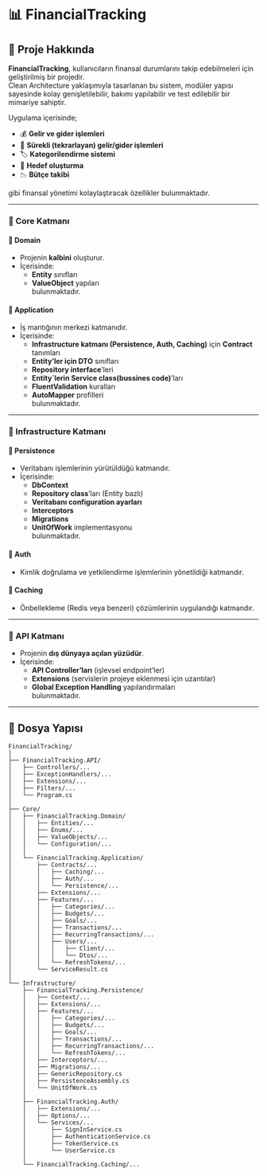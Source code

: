 ﻿# 📊 FinancialTracking  

## 🚀 Proje Hakkında  
**FinancialTracking**, kullanıcıların finansal durumlarını takip edebilmeleri için geliştirilmiş bir projedir.  
Clean Architecture yaklaşımıyla tasarlanan bu sistem, modüler yapısı sayesinde kolay genişletilebilir, bakımı yapılabilir ve test edilebilir bir mimariye sahiptir.  

Uygulama içerisinde;  
- 💰 **Gelir ve gider işlemleri**  
- 🔁 **Sürekli (tekrarlayan) gelir/gider işlemleri**  
- 🏷️ **Kategorilendirme sistemi**  
- 🎯 **Hedef oluşturma**  
- 📉 **Bütçe takibi**  

gibi finansal yönetimi kolaylaştıracak özellikler bulunmaktadır.  

---  

### 📂 Core Katmanı  

#### 🔹 Domain  
- Projenin **kalbini** oluşturur.  
- İçerisinde:  
  - **Entity** sınıfları  
  - **ValueObject** yapıları  
bulunmaktadır.  

#### 🔹 Application  
- İş mantığının merkezi katmanıdır.  
- İçerisinde:  
  - **Infrastructure katmanı (Persistence, Auth, Caching)** için **Contract** tanımları  
  - **Entity’ler için DTO** sınıfları  
  - **Repository interface**’leri 
  - **Entity`lerin Service class(bussines code)**’ları 
  - **FluentValidation** kuralları  
  - **AutoMapper** profilleri  
bulunmaktadır.  

---

### 📂 Infrastructure Katmanı  

#### 🔹 Persistence  
- Veritabanı işlemlerinin yürütüldüğü katmandır.  
- İçerisinde:  
  - **DbContext**  
  - **Repository class**’ları (Entity bazlı)  
  - **Veritabanı configuration ayarları**  
  - **Interceptors**  
  - **Migrations**  
  - **UnitOfWork** implementasyonu  
bulunmaktadır.  

#### 🔹 Auth  
- Kimlik doğrulama ve yetkilendirme işlemlerinin yönetildiği katmandır.  

#### 🔹 Caching  
- Önbellekleme (Redis veya benzeri) çözümlerinin uygulandığı katmandır.  

---

### 📂 API Katmanı  

- Projenin **dış dünyaya açılan yüzüdür**.  
- İçerisinde:  
  - **API Controller’ları** (işlevsel endpoint’ler)  
  - **Extensions** (servislerin projeye eklenmesi için uzantılar)  
  - **Global Exception Handling** yapılandırmaları  
bulunmaktadır.  

---

## 📂 Dosya Yapısı

```text
FinancialTracking/
│
├── FinancialTracking.API/
│   ├── Controllers/...
│   ├── ExceptionHandlers/...
│   ├── Extensions/...
│   ├── Filters/...
│   └── Program.cs
│
├── Core/
│   ├── FinancialTracking.Domain/
│   │   ├── Entities/...
│   │   ├── Enums/...
│   │   ├── ValueObjects/...
│   │   └── Configuration/...
│   │
│   └── FinancialTracking.Application/
│       ├── Contracts/...
│       │   ├── Caching/...
│       │   ├── Auth/...
│       │   └── Persistence/...
│       ├── Extensions/...
│       ├── Features/...
│       │   ├── Categories/...
│       │   ├── Budgets/...
│       │   ├── Goals/...
│       │   ├── Transactions/...
│       │   ├── RecurringTransactions/...
│       │   ├── Users/...
│       │   │   ├── Client/...
│       │   │   └── Dtos/...
│       │   └── RefreshTokens/...
│       └── ServiceResult.cs
│
└── Infrastructure/
    ├── FinancialTracking.Persistence/
    │   ├── Context/...
    │   ├── Extensions/...
    │   ├── Features/...
    │   │   ├── Categories/...
    │   │   ├── Budgets/...
    │   │   ├── Goals/...
    │   │   ├── Transactions/...
    │   │   ├── RecurringTransactions/...
    │   │   └── RefreshTokens/...
    │   ├── Interceptors/...
    │   ├── Migrations/...
    │   ├── GenericRepository.cs
    │   ├── PersistenceAssembly.cs
    │   └── UnitOfWork.cs
    │
    ├── FinancialTracking.Auth/
    │   ├── Extensions/...
    │   ├── Options/...
    │   └── Services/...
    │       ├── SignInService.cs
    │       ├── AuthenticationService.cs
    │       ├── TokenService.cs
    │       └── UserService.cs
    │
    └── FinancialTracking.Caching/...
```



